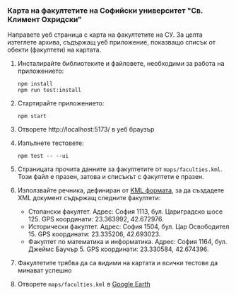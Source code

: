 ### Карта на факултетите на Софийски университет "Св. Климент Охридски"

Направете уеб страница с карта на факултетите на СУ.
За целта изтеглете архива, съдържащ уеб приложение,
показващо списък от обекти (факултети) на картата.

1.  Инсталирайте библиотеките и файловете, необходими за работа на приложението:

        npm install
        npm run test:install

2.  Стартирайте приложението:

        npm start

3.  Отворете http://localhost:5173/ в уеб браузър
4.  Изпълнете тестовете:

        npm test -- --ui

5.  Страницата прочита данните за факултетите от `maps/faculties.kml`.
    Този файл е празен, затова и списъкът с факултети е празен.
6.  Използвайте речника, дефиниран от [KML формата],
    за да създадете XML документ съдържащ следните факултети:
    -   Стопански факултет.
        Адрес: София 1113, бул. Цариградско шосе 125.
        GPS координати: 23.363992, 42.672976.
    -   Исторически факултет.
        Адрес: София 1504, бул. Цар Освободител 15.
        GPS координати: 23.335206, 42.693023.
    -   Факултет по математика и информатика.
        Адрес: София 1164, бул. Джеймс Баучър 5.
        GPS координати: 23.330584, 42.674396.
7.  Факултетите трябва да са видими на картата и всички тестове да минават успешно
8.  Отворете `maps/faculties.kml` в [Google Earth]

  [KML формата]: https://developers.google.com/kml/
  [Google Earth]: https://earth.google.com/web/
